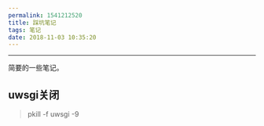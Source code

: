 ```yaml
---
permalink: 1541212520
title: 踩坑笔记
tags: 笔记
date: 2018-11-03 10:35:20
---
```

**********
简要的一些笔记。
<!--more-->
## uwsgi关闭

> pkill -f uwsgi -9



